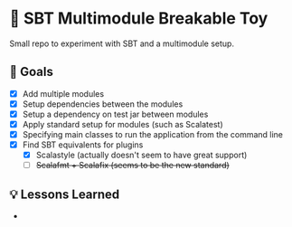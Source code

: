 # 🧸 SBT Multimodule Breakable Toy

Small repo to experiment with SBT and a multimodule setup.

## 🎯 Goals

- [x] Add multiple modules
- [x] Setup dependencies between the modules
- [x] Setup a dependency on test jar between modules
- [x] Apply standard setup for modules (such as Scalatest)
- [x] Specifying main classes to run the application from the command line
- [x] Find SBT equivalents for plugins
  - [x] Scalastyle (actually doesn't seem to have great support)
  - [ ] ~~Scalafmt + Scalafix (seems to be the new standard)~~

## 💡 Lessons Learned

-
